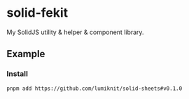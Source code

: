 # solid-fekit

My SolidJS utility & helper & component library.

## Example

### Install

```bash
pnpm add https://github.com/lumiknit/solid-sheets#v0.1.0
```
